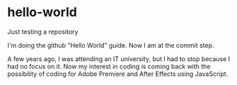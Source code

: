 # hello-world
Just testing a repository

I'm doing the github "Hello World" guide. Now I am at the commit step.

A few years ago, I was attending an IT university, but I had to stop because I had no focus on it. Now my interest in coding is coming back with the possibility of coding for Adobe Premiere and After Effects using JavaScript.

